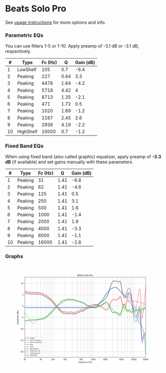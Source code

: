 # Beats Solo Pro
See [usage instructions](https://github.com/jaakkopasanen/AutoEq#usage) for more options and info.

### Parametric EQs
You can use filters 1-5 or 1-10. Apply preamp of -3.1 dB or -3.1 dB, respectively.

|   # | Type      |   Fc (Hz) |    Q |   Gain (dB) |
|-----|-----------|-----------|------|-------------|
|   1 | LowShelf  |       105 | 0.7  |        -6.4 |
|   2 | Peaking   |       227 | 0.64 |         3.3 |
|   3 | Peaking   |      4478 | 1.64 |        -4.2 |
|   4 | Peaking   |      5718 | 4.42 |         4   |
|   5 | Peaking   |      8713 | 1.35 |        -2.1 |
|   6 | Peaking   |       471 | 1.72 |         0.5 |
|   7 | Peaking   |      1020 | 1.69 |        -1.2 |
|   8 | Peaking   |      2167 | 2.45 |         2.6 |
|   9 | Peaking   |      2936 | 4.19 |        -2.2 |
|  10 | HighShelf |     10000 | 0.7  |        -1.2 |

### Fixed Band EQs
When using fixed band (also called graphic) equalizer, apply preamp of **-3.3 dB** (if available) and set gains manually with these parameters.

|   # | Type    |   Fc (Hz) |    Q |   Gain (dB) |
|-----|---------|-----------|------|-------------|
|   1 | Peaking |        31 | 1.41 |        -6.8 |
|   2 | Peaking |        62 | 1.41 |        -4.6 |
|   3 | Peaking |       125 | 1.41 |         0.5 |
|   4 | Peaking |       250 | 1.41 |         3.1 |
|   5 | Peaking |       500 | 1.41 |         1.6 |
|   6 | Peaking |      1000 | 1.41 |        -1.4 |
|   7 | Peaking |      2000 | 1.41 |         1.9 |
|   8 | Peaking |      4000 | 1.41 |        -3.3 |
|   9 | Peaking |      8000 | 1.41 |        -1.1 |
|  10 | Peaking |     16000 | 1.41 |        -2.8 |

### Graphs
![](./Beats%20Solo%20Pro.png)
